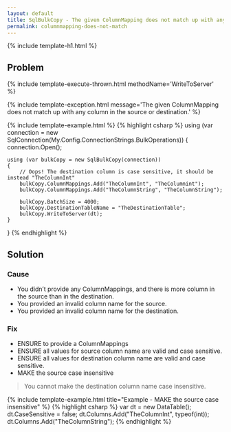 ```yaml
---
layout: default
title: SqlBulkCopy - The given ColumnMapping does not match up with any column in the source or destination.
permalink: columnmapping-does-not-match
---
```


{% include template-h1.html %}

## Problem

{% include template-execute-thrown.html methodName='WriteToServer' %}

{% include template-exception.html message='The given ColumnMapping does not match up with any column in the source or destination.' %}

{% include template-example.html %}
{% highlight csharp %}
using (var connection = new SqlConnection(My.Config.ConnectionStrings.BulkOperations))
{
    connection.Open();

    using (var bulkCopy = new SqlBulkCopy(connection))
    {
        // Oops! The destination column is case sensitive, it should be instead "TheColumnInt"
        bulkCopy.ColumnMappings.Add("TheColumnInt", "TheColumnint");
        bulkCopy.ColumnMappings.Add("TheColumnString", "TheColumnString");

        bulkCopy.BatchSize = 4000;
        bulkCopy.DestinationTableName = "TheDestinationTable";
        bulkCopy.WriteToServer(dt);
    }
}
{% endhighlight %}

## Solution

### Cause

- You didn’t provide any ColumnMappings, and there is more column in the source than in the destination.
- You provided an invalid column name for the source.
- You provided an invalid column name for the destination.

### Fix

- ENSURE to provide a ColumnMappings
- ENSURE all values for source column name are valid and case sensitive.
- ENSURE all values for destination column name are valid and case sensitive.
- MAKE the source case insensitive

> You cannot make the destination column name case insensitive.

{% include template-example.html title="Example - MAKE the source case insensitive" %}
{% highlight csharp %}
var dt = new DataTable();
dt.CaseSensitive = false;
dt.Columns.Add("TheColumnInt", typeof(int));
dt.Columns.Add("TheColumnString");
{% endhighlight %}


